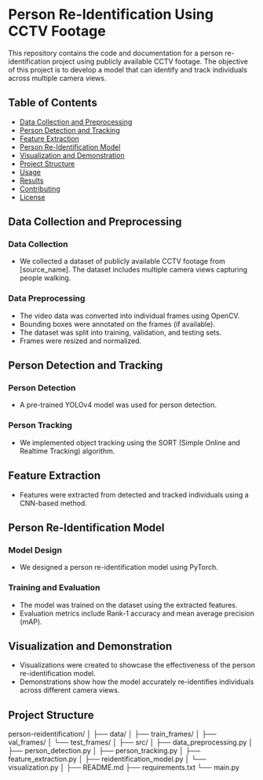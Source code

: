 # Person Re-Identification Using CCTV Footage

This repository contains the code and documentation for a person re-identification project using publicly available CCTV footage. The objective of this project is to develop a model that can identify and track individuals across multiple camera views.

## Table of Contents

- [Data Collection and Preprocessing](#data-collection-and-preprocessing)
- [Person Detection and Tracking](#person-detection-and-tracking)
- [Feature Extraction](#feature-extraction)
- [Person Re-Identification Model](#person-re-identification-model)
- [Visualization and Demonstration](#visualization-and-demonstration)
- [Project Structure](#project-structure)
- [Usage](#usage)
- [Results](#results)
- [Contributing](#contributing)
- [License](#license)

## Data Collection and Preprocessing

### Data Collection

- We collected a dataset of publicly available CCTV footage from [source_name]. The dataset includes multiple camera views capturing people walking.

### Data Preprocessing

- The video data was converted into individual frames using OpenCV.
- Bounding boxes were annotated on the frames (if available).
- The dataset was split into training, validation, and testing sets.
- Frames were resized and normalized.

## Person Detection and Tracking

### Person Detection

- A pre-trained YOLOv4 model was used for person detection.

### Person Tracking

- We implemented object tracking using the SORT (Simple Online and Realtime Tracking) algorithm.

## Feature Extraction

- Features were extracted from detected and tracked individuals using a CNN-based method.

## Person Re-Identification Model

### Model Design

- We designed a person re-identification model using PyTorch.

### Training and Evaluation

- The model was trained on the dataset using the extracted features.
- Evaluation metrics include Rank-1 accuracy and mean average precision (mAP).

## Visualization and Demonstration

- Visualizations were created to showcase the effectiveness of the person re-identification model.
- Demonstrations show how the model accurately re-identifies individuals across different camera views.

## Project Structure

person-reidentification/
│
├── data/
│ ├── train_frames/
│ ├── val_frames/
│ └── test_frames/
│
├── src/
│ ├── data_preprocessing.py
│ ├── person_detection.py
│ ├── person_tracking.py
│ ├── feature_extraction.py
│ ├── reidentification_model.py
│ └── visualization.py
│
├── README.md
├── requirements.txt
└── main.py